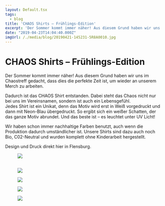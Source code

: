 ```yaml
---
layout: Default.tsx
tags:
  - blog
title: 'CHAOS Shirts – Frühlings-Edition'
excerpt: 'Der Sommer kommt immer näher! Aus diesem Grund haben wir uns im Chaostreff gedacht, dass dies die perfekte Zeit ist,​ um wieder an unserem Merch zu arbeiten. Dadurch ist das​ […]'
date: "2019-04-23T14:04:40.000Z"
imgUrl: /./media/blog/20190421-145231-5R8A0010.jpg
---
```


# CHAOS Shirts &#8211; Frühlings-Edition


<p>Der Sommer kommt immer näher! Aus diesem Grund haben wir uns im Chaostreff gedacht, dass dies die perfekte Zeit ist,​ um wieder an unserem Merch zu arbeiten. </p>



<p>Dadurch ist das​ CHAOS Shirt entstanden. Dabei steht das Chaos nicht nur bei uns im Vereinsnamen, sondern ist auch ein Lebensgefühl.<br>Jedes Shirt ist ein Unikat, denn das Motiv wird erst in Weiß vorgedruckt und dann mit Neon-Blau übergedruckt. So ergibt sich ein weißer Schatten, der das ganze Motiv abrundet. Und das beste ist – es leuchtet unter UV Licht!</p>



<p>Wir haben schon immer nachhaltige Farben benutzt, auch wenn die Produktion dadurch umständlicher ist. Unsere Shirts sind dazu auch noch Bio, C02-Neutral und wurden komplett ohne Kinderarbeit hergestellt.</p>



<p>Design und Druck direkt hier in Flensburg.​</p>



<figure class="wp-block-image"><img decoding="async" loading="lazy" src="/./media/blog/uploads/20190421-145231-5R8A0010-1024x678.jpg" /><figcaption><br></figcaption></figure>



<figure class="wp-block-image"><img decoding="async" loading="lazy" src="/./media/blog/uploads/20190421-143956-5R8A9809-707x1024.jpg" /></figure>



<figure class="wp-block-image"><img decoding="async" loading="lazy" src="/./media/blog/uploads/20190421-144226-5R8A9859-683x1024.jpg" /></figure>



<figure class="wp-block-image"><img decoding="async" loading="lazy" src="/./media/blog/uploads/20190421-141824-5R8A9614-760x1024.jpg" /></figure>



<figure class="wp-block-image"><img decoding="async" loading="lazy" src="/./media/blog/uploads/20190421-144219-5R8A9856-683x1024.jpg" /></figure>

